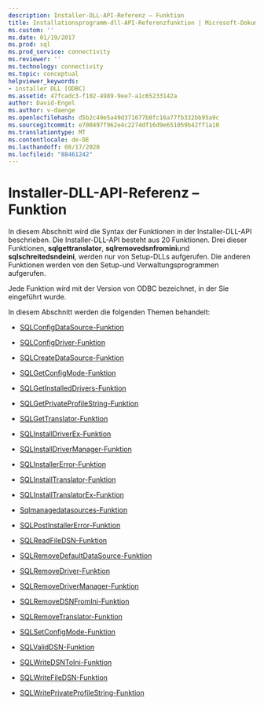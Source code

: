 ```yaml
---
description: Installer-DLL-API-Referenz – Funktion
title: Installationsprogramm-dll-API-Referenzfunktion | Microsoft-Dokumentation
ms.custom: ''
ms.date: 01/19/2017
ms.prod: sql
ms.prod_service: connectivity
ms.reviewer: ''
ms.technology: connectivity
ms.topic: conceptual
helpviewer_keywords:
- installer DLL [ODBC]
ms.assetid: 47fcadc3-f102-4989-9ee7-a1c65233142a
author: David-Engel
ms.author: v-daenge
ms.openlocfilehash: d5b2c49e5a49d371677b0fc16a77fb332bb95a9c
ms.sourcegitcommit: e700497f962e4c2274df16d9e651059b42ff1a10
ms.translationtype: MT
ms.contentlocale: de-DE
ms.lasthandoff: 08/17/2020
ms.locfileid: "88461242"
---
```

# <a name="installer-dll-api-reference-function"></a>Installer-DLL-API-Referenz – Funktion
In diesem Abschnitt wird die Syntax der Funktionen in der Installer-DLL-API beschrieben. Die Installer-DLL-API besteht aus 20 Funktionen. Drei dieser Funktionen, **sqlgettranslator**, **sqlremovedsnfromini**und **sqlschreitedsndeini**, werden nur von Setup-DLLs aufgerufen. Die anderen Funktionen werden von den Setup-und Verwaltungsprogrammen aufgerufen.  
  
 Jede Funktion wird mit der Version von ODBC bezeichnet, in der Sie eingeführt wurde.  
  
 In diesem Abschnitt werden die folgenden Themen behandelt:  
  
-   [SQLConfigDataSource-Funktion](../../../odbc/reference/syntax/sqlconfigdatasource-function.md)  
  
-   [SQLConfigDriver-Funktion](../../../odbc/reference/syntax/sqlconfigdriver-function.md)  
  
-   [SQLCreateDataSource-Funktion](../../../odbc/reference/syntax/sqlcreatedatasource-function.md)  
  
-   [SQLGetConfigMode-Funktion](../../../odbc/reference/syntax/sqlgetconfigmode-function.md)  
  
-   [SQLGetInstalledDrivers-Funktion](../../../odbc/reference/syntax/sqlgetinstalleddrivers-function.md)  
  
-   [SQLGetPrivateProfileString-Funktion](../../../odbc/reference/syntax/sqlgetprivateprofilestring-function.md)  
  
-   [SQLGetTranslator-Funktion](../../../odbc/reference/syntax/sqlgettranslator-function.md)  
  
-   [SQLInstallDriverEx-Funktion](../../../odbc/reference/syntax/sqlinstalldriverex-function.md)  
  
-   [SQLInstallDriverManager-Funktion](../../../odbc/reference/syntax/sqlinstalldrivermanager-function.md)  
  
-   [SQLInstallerError-Funktion](../../../odbc/reference/syntax/sqlinstallererror-function.md)  
  
-   [SQLInstallTranslator-Funktion](../../../odbc/reference/syntax/sqlinstalltranslator-function.md)  
  
-   [SQLInstallTranslatorEx-Funktion](../../../odbc/reference/syntax/sqlinstalltranslatorex-function.md)  
  
-   [Sqlmanagedatasources-Funktion](../../../odbc/reference/syntax/sqlmanagedatasources.md)  
  
-   [SQLPostInstallerError-Funktion](../../../odbc/reference/syntax/sqlpostinstallererror-function.md)  
  
-   [SQLReadFileDSN-Funktion](../../../odbc/reference/syntax/sqlreadfiledsn-function.md)  
  
-   [SQLRemoveDefaultDataSource-Funktion](../../../odbc/reference/syntax/sqlremovedefaultdatasource-function.md)  
  
-   [SQLRemoveDriver-Funktion](../../../odbc/reference/syntax/sqlremovedriver-function.md)  
  
-   [SQLRemoveDriverManager-Funktion](../../../odbc/reference/syntax/sqlremovedrivermanager-function.md)  
  
-   [SQLRemoveDSNFromIni-Funktion](../../../odbc/reference/syntax/sqlremovedsnfromini-function.md)  
  
-   [SQLRemoveTranslator-Funktion](../../../odbc/reference/syntax/sqlremovetranslator-function.md)  
  
-   [SQLSetConfigMode-Funktion](../../../odbc/reference/syntax/sqlsetconfigmode-function.md)  
  
-   [SQLValidDSN-Funktion](../../../odbc/reference/syntax/sqlvaliddsn-function.md)  
  
-   [SQLWriteDSNToIni-Funktion](../../../odbc/reference/syntax/sqlwritedsntoini-function.md)  
  
-   [SQLWriteFileDSN-Funktion](../../../odbc/reference/syntax/sqlwritefiledsn-function.md)  
  
-   [SQLWritePrivateProfileString-Funktion](../../../odbc/reference/syntax/sqlwriteprivateprofilestring-function.md)
